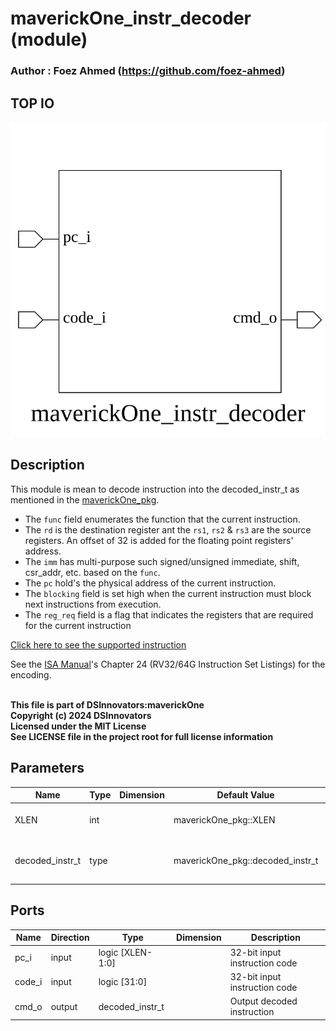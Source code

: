 # maverickOne_instr_decoder (module)

### Author : Foez Ahmed (https://github.com/foez-ahmed)

## TOP IO
<img src="./maverickOne_instr_decoder_top.svg">

## Description

This module is mean to decode instruction into the decoded_instr_t as mentioned in the
[maverickOne_pkg](../../include/maverickOne_pkg.sv).
- The `func` field enumerates the function that the current instruction.
- The `rd` is the destination register ant the `rs1`, `rs2` & `rs3` are the source registers. An
  offset of 32 is added for the floating point registers' address.
- The `imm` has multi-purpose such signed/unsigned immediate, shift, csr_addr, etc. based on the
  `func`.
- The `pc` hold's the physical address of the current instruction.
- The `blocking` field is set high when the current instruction must block next instructions from
  execution.
- The `reg_req` field is a flag that indicates the registers that are required for the current
  instruction

[Click here to see the supported instruction](../supported_instructions.md)

See the [ISA Manual](https://riscv.org/wp-content/uploads/2019/12/riscv-spec-20191213.pdf)'s Chapter
24 (RV32/64G Instruction Set Listings) for the encoding.

<br>**This file is part of DSInnovators:maverickOne**
<br>**Copyright (c) 2024 DSInnovators**
<br>**Licensed under the MIT License**
<br>**See LICENSE file in the project root for full license information**

## Parameters
|Name|Type|Dimension|Default Value|Description|
|-|-|-|-|-|
|XLEN|int||maverickOne_pkg::XLEN| interger register width|
|decoded_instr_t|type||maverickOne_pkg::decoded_instr_t| type definition of decoded instruction|

## Ports
|Name|Direction|Type|Dimension|Description|
|-|-|-|-|-|
|pc_i|input|logic [XLEN-1:0]|| 32-bit input instruction code|
|code_i|input|logic [31:0]|| 32-bit input instruction code|
|cmd_o|output|decoded_instr_t|| Output decoded instruction|
